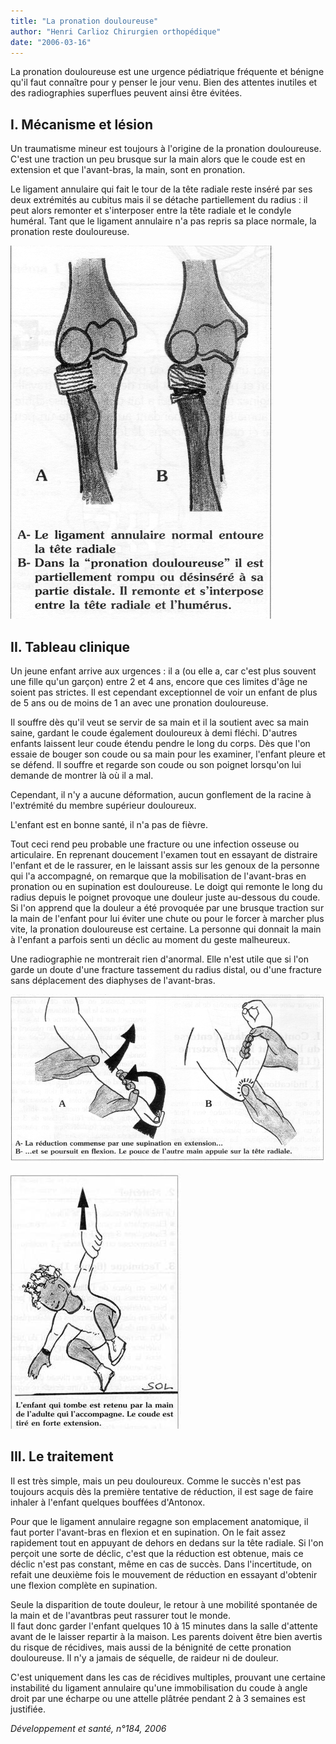 ```yaml
---
title: "La pronation douloureuse"
author: "Henri Carlioz Chirurgien orthopédique"
date: "2006-03-16"
---
```


<div class="teaser"><p>La pronation douloureuse est une urgence pédiatrique fréquente et bénigne qu'il faut connaître pour y penser le jour venu. Bien des attentes inutiles et des radiographies super­flues peuvent ainsi être évitées.</p></div>

## **I. Mécanisme et lésion**

Un traumatisme mineur est toujours à l'origi­ne de la pronation douloureuse. C'est une traction un peu brusque sur la main alors que le coude est en extension et que l'avant-bras, la main, sont en pronation.

Le ligament annulaire qui fait le tour de la tête radiale reste inséré par ses deux extrémités au cubitus mais il se détache partiellement du radius : il peut alors remonter et s'interposer entre la tête radiale et le condyle huméral. Tant que le ligament annulaire n'a pas repris sa place normale, la pronation reste douloureuse.


![](12021-1.jpg)


## **II. Tableau clinique**

Un jeune enfant arrive aux urgences : il a (ou elle a, car c'est plus souvent une fille qu'un garçon) entre 2 et 4 ans, encore que ces limites d'âge ne soient pas strictes. Il est cependant exceptionnel de voir un enfant de plus de 5 ans ou de moins de 1 an avec une pronation douloureuse.

Il souffre dès qu'il veut se servir de sa main et il la soutient avec sa main saine, gardant le coude également douloureux à demi fléchi. D'autres enfants laissent leur coude étendu pendre le long du corps. Dès que l'on essaie de bouger son coude ou sa main pour les examiner, l'enfant pleure et se défend. Il souffre et regarde son coude ou son poignet lorsqu'on lui demande de montrer là où il a mal.

Cependant, il n'y a aucune défor­mation, aucun gonflement de la racine à l'extrémité du membre supérieur douloureux.

L'enfant est en bonne santé, il n'a pas de fièvre.

Tout ceci rend peu probable une frac­ture ou une infection osseuse ou articulaire. En reprenant doucement l'examen tout en essayant de distraire l'enfant et de le rassurer, en le laissant assis sur les genoux de la per­sonne qui l'a accompagné, on remarque que la mobilisation de l'avant-bras en pronation ou en supination est douloureuse. Le doigt qui remonte le long du radius depuis le poignet provoque une douleur juste au-dessous du coude. Si l'on apprend que la douleur a été provoquée par une brusque traction sur la main de l'enfant pour lui éviter une chute ou pour le forcer à marcher plus vite, la prona­tion douloureuse est certaine. La personne qui donnait la main à l'enfant a parfois senti un déclic au moment du geste malheureux.

Une radiographie ne montrerait rien d'anor­mal. Elle n'est utile que si l'on garde un doute d'une fracture tassement du radius distal, ou d'une fracture sans déplacement des dia­physes de l'avant-bras.


![](12021-3.jpg)

![](12021-6.jpg)


## **III. Le traitement**

Il est très simple, mais un peu douloureux. Comme le succès n'est pas toujours acquis dès la première tentative de réduction, il est sage de faire inhaler à l'enfant quelques bouffées d'Antonox.

Pour que le ligament annulaire regagne son emplacement anatomique, il faut porter l'avant-bras en flexion et en supination. On le fait assez rapidement tout en appuyant de dehors en dedans sur la tête radiale. Si l'on perçoit une sorte de déclic, c'est que la réduc­tion est obtenue, mais ce déclic n'est pas constant, même en cas de succès. Dans l'in­certitude, on refait une deuxième fois le mou­vement de réduction en essayant d'obtenir une flexion complète en supination.

Seule la disparition de toute douleur, le retour à une mobilité spontanée de la main et de l'avant­bras peut rassurer tout le monde.  
Il faut donc garder l'enfant quelques 10 à 15 minutes dans la salle d'attente avant de le laisser repartir à la maison. Les parents doivent être bien avertis du risque de récidives, mais aussi de la béni­gnité de cette pronation douloureuse. Il n'y a jamais de séquelle, de raideur ni de douleur.

C'est uniquement dans les cas de récidives multiples, prouvant une certaine instabilité du ligament annulaire qu'une immobilisation du coude à angle droit par une écharpe ou une attelle plâtrée pendant 2 à 3 semaines est justifiée.

_Développement et santé, n°184, 2006_